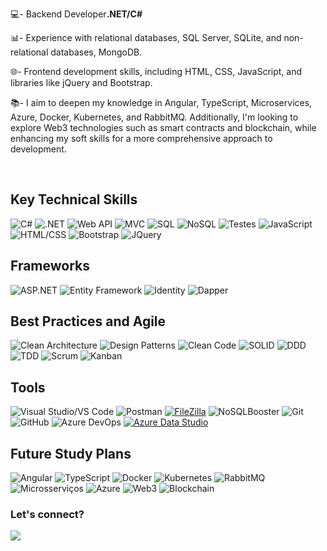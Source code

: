 💻- Backend Developer<strong>.NET/C#</strong>

📊- Experience with relational databases, SQL Server, SQLite, and non-relational databases, MongoDB.

🌐- Frontend development skills, including HTML, CSS, JavaScript, and libraries like jQuery and Bootstrap.<br>

📚- I aim to deepen my knowledge in Angular, TypeScript, Microservices, Azure, Docker, Kubernetes, and RabbitMQ. Additionally, I'm looking to explore Web3 technologies such as smart contracts and blockchain, while enhancing my soft skills for a more comprehensive approach to development.

&nbsp;
&nbsp;

## Key Technical Skills
![C#](https://img.shields.io/badge/-C%23-239120?style=flat-square&logo=c-sharp&logoColor=white)
![.NET](https://img.shields.io/badge/-.NET-512BD4?style=flat-square&logo=.net&logoColor=white)
![Web API](https://img.shields.io/badge/-Web%20API-512BD4?style=flat-square&logo=.net&logoColor=white)
![MVC](https://img.shields.io/badge/-MVC-008080?style=flat-square&logo=.net&logoColor=white)
![SQL](https://img.shields.io/badge/-SQL-4479A1?style=flat-square&logo=Microsoft%20SQL%20Server&logoColor=white)
![NoSQL](https://img.shields.io/badge/-NoSQL-4DB33D?style=flat-square&logo=mongodb&logoColor=white)
![Testes](https://img.shields.io/badge/-Testes%20de%20unidades-008080?style=flat-square)
![JavaScript](https://img.shields.io/badge/-JavaScript-F7DF1E?style=flat-square&logo=javascript&logoColor=black)
![HTML/CSS](https://img.shields.io/badge/-HTML%2FCSS-E34F26?style=flat-square&logo=html5&logoColor=white)
![Bootstrap](https://img.shields.io/badge/-Bootstrap-563D7C?style=flat-square&logo=bootstrap&logoColor=white)
![JQuery](https://img.shields.io/badge/-JQuery-0769AD?style=flat-square&logo=jquery&logoColor=white)

## Frameworks
![ASP.NET](https://img.shields.io/badge/-ASP.NET-512BD4?style=flat-square&logo=.net&logoColor=white)
![Entity Framework](https://img.shields.io/badge/-Entity%20Framework-512BD4?style=flat-square&logo=.net&logoColor=white)
![Identity](https://img.shields.io/badge/-Identity-512BD4?style=flat-square&logo=.net&logoColor=white)
![Dapper](https://img.shields.io/badge/-Dapper-007ACC?style=flat-square&logo=dapper&logoColor=white)

## Best Practices and Agile
![Clean Architecture](https://img.shields.io/badge/-Clean%20Architecture-333333?style=flat-square)
![Design Patterns](https://img.shields.io/badge/-Design%20Patterns-333333?style=flat-square)
![Clean Code](https://img.shields.io/badge/-Clean%20Code-008080?style=flat-square)
![SOLID](https://img.shields.io/badge/-SOLID-008080?style=flat-square)
![DDD](https://img.shields.io/badge/-DDD-007ACC?style=flat-square)
![TDD](https://img.shields.io/badge/-TDD-008080?style=flat-square)
![Scrum](https://img.shields.io/badge/-Scrum-5849BE?style=flat-square)
![Kanban](https://img.shields.io/badge/-Kanban-008080?style=flat-square)

## Tools
![Visual Studio/VS Code](https://img.shields.io/badge/-Visual%20Studio%2FVS%20Code-5C2D91?style=flat-square&logo=visual%20studio&logoColor=white)
![Postman](https://img.shields.io/badge/-Postman-FF6C37?style=flat-square&logo=postman&logoColor=white)
[![FileZilla](https://img.shields.io/badge/-FileZilla-BF0000?style=flat-square&logo=filezilla&logoColor=white)](https://filezilla-project.org/)
![NoSQLBooster](https://img.shields.io/badge/-NoSQLBooster-4DB33D?style=flat-square)
![Git](https://img.shields.io/badge/-Git-F05032?style=flat-square&logo=git&logoColor=white)
![GitHub](https://img.shields.io/badge/-GitHub-181717?style=flat-square&logo=github&logoColor=white)
![Azure DevOps](https://img.shields.io/badge/-Azure%20DevOps-0078D7?style=flat-square&logo=azure-devops&logoColor=white)
[![Azure Data Studio](https://img.shields.io/badge/-Azure%20Data%20Studio-0078D4?style=flat-square&logo=azure-data-studio&logoColor=white)](https://docs.microsoft.com/en-us/sql/azure-data-studio/)


## Future Study Plans
![Angular](https://img.shields.io/badge/-Angular-DD0031?style=flat-square&logo=angular&logoColor=white)
![TypeScript](https://img.shields.io/badge/-TypeScript-3178C6?style=flat-square&logo=typescript&logoColor=white)
![Docker](https://img.shields.io/badge/-Docker-2496ED?style=flat-square&logo=docker&logoColor=white)
![Kubernetes](https://img.shields.io/badge/-Kubernetes-326CE5?style=flat-square&logo=kubernetes&logoColor=white)
![RabbitMQ](https://img.shields.io/badge/-RabbitMQ-FF6600?style=flat-square&logo=rabbitmq&logoColor=white)
![Microsserviços](https://img.shields.io/badge/-Microsserviços-333333?style=flat-square)
![Azure](https://img.shields.io/badge/-Azure-0089D6?style=flat-square&logo=microsoft-azure&logoColor=white)
![Web3](https://img.shields.io/badge/-Web3-8B57D9?style=flat-square&logo=ethereum&logoColor=white)
![Blockchain](https://img.shields.io/badge/-Blockchain-121D33?style=flat-square&logo=blockchain.com&logoColor=white)

### Let's connect?
<div>
  <a href="https://www.linkedin.com/in/dvdalves/" target="_blank"><img src="https://img.shields.io/badge/LinkedIn-0077B5?style=for-the-badge&logo=linkedin&logoColor=white"/></a>
</div>
